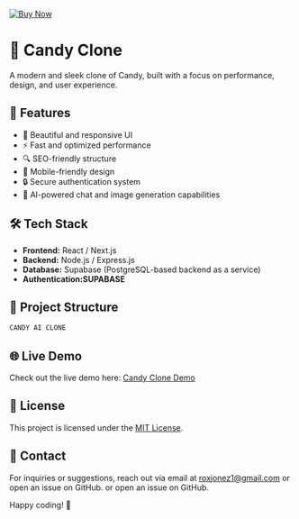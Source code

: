 [![Buy Now](https://img.shields.io/badge/Buy%20Now-Email-red)](mailto:roxjonez1@gmail.com)

# 🍬 Candy Clone

A modern and sleek clone of Candy, built with a focus on performance, design, and user experience.

## 🚀 Features

- 🎨 Beautiful and responsive UI
- ⚡️ Fast and optimized performance
- 🔍 SEO-friendly structure
- 📱 Mobile-friendly design
- 🔒 Secure authentication system
- 💬 AI-powered chat and image generation capabilities 

## 🛠️ Tech Stack

- **Frontend:** React / Next.js 
- **Backend:** Node.js / Express.js&#x20;
- **Database:** Supabase (PostgreSQL-based backend as a service)&#x20;
- **Authentication\:SUPABASE**

## 📂 Project Structure



```bash
CANDY AI CLONE
```

## 🌐 Live Demo

Check out the live demo here: [Candy Clone Demo](https://ccandyat.vercel.app/)

##

## 📜 License

This project is licensed under the [MIT License](LICENSE).

## 📧 Contact

For inquiries or suggestions, reach out via email at [roxjonez1@gmail.com](mailto:roxjonez1@gmail.com) or open an issue on GitHub. or open an issue on GitHub.

Happy coding! 🎉

